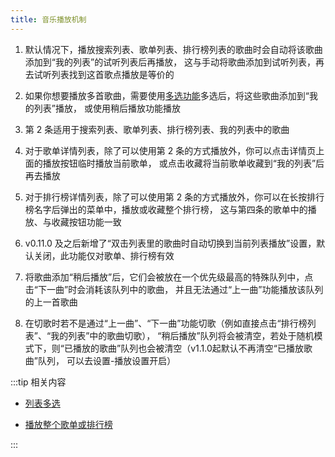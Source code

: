```yaml
---
title: 音乐播放机制
---
```


1. 默认情况下，播放搜索列表、歌单列表、排行榜列表的歌曲时会自动将该歌曲添加到“我的列表”的试听列表后再播放，
   这与手动将歌曲添加到试听列表，再去试听列表找到这首歌点播放是等价的

2. 如果你想要播放多首歌曲，需要使用[多选功能](./list-multiple-selection)多选后，将这些歌曲添加到“我的列表”播放，
   或使用稍后播放功能播放

3. 第 2 条适用于搜索列表、歌单列表、排行榜列表、我的列表中的歌曲

4. 对于歌单详情列表，除了可以使用第 2 条的方式播放外，你可以点击详情页上面的播放按钮临时播放当前歌单，
   或点击收藏将当前歌单收藏到“我的列表”后再去播放

5. 对于排行榜详情列表，除了可以使用第 2 条的方式播放外，你可以在长按排行榜名字后弹出的菜单中，播放或收藏整个排行榜，
   这与第四条的歌单中的播放、与收藏按钮功能一致

6. v0.11.0 及之后新增了“双击列表里的歌曲时自动切换到当前列表播放”设置，默认关闭，此功能仅对歌单、排行榜有效

7. 将歌曲添加“稍后播放”后，它们会被放在一个优先级最高的特殊队列中，点击“下一曲”时会消耗该队列中的歌曲，
   并且无法通过“上一曲”功能播放该队列的上一首歌曲

8. 在切歌时若不是通过“上一曲”、“下一曲”功能切歌（例如直接点击“排行榜列表”、“我的列表”中的歌曲切歌），
   “稍后播放”队列将会被清空，若处于随机模式下，则“已播放的歌曲”队列也会被清空（v1.1.0起默认不再清空“已播放歌曲”队列，
   可以去设置-播放设置开启）

:::tip 相关内容

- [列表多选](./list-multiple-selection)

- [播放整个歌单或排行榜](./list-play-all)

:::
